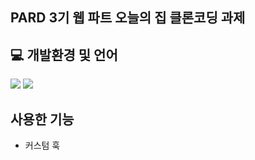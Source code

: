 ## PARD 3기 웹 파트 오늘의 집 클론코딩 과제

## 💻 개발환경 및 언어
<p>
  <img src="https://img.shields.io/badge/React-61DAFB?style=flat&logo=React&logoColor=white"/>
  <img src="https://img.shields.io/badge/StyledComponents-DB7093?style=flat&logo=styledcomponents&logoColor=white"/>
</p>
  
## 사용한 기능
- 커스텀 훅
